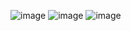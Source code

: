 ![image](https://user-images.githubusercontent.com/44675799/222127419-5bea3c7b-2ad7-4939-875d-8978a7416b3b.png)
![image](https://user-images.githubusercontent.com/44675799/222127340-a40f3b2b-2930-45b1-9698-9ebc2dafac96.png)
![image](https://user-images.githubusercontent.com/44675799/222127598-7f3ecda8-ecd1-4063-b204-7b71a44b91a5.png)
